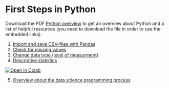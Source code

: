 

# First Steps in Python

Download the PDF [Python overview](https://github.com/kirenz/first_steps_in_python/blob/master/Python_overview.pdf) to get an overview about Python and a list of helpful resources (you need to download the file in order to use the embedded links).


1) [Import and save CSV-files with Pandas](https://github.com/kirenz/first_steps_in_python/blob/master/1_pandas_import_save_csv.ipynb)
2) [Check for missing values](https://github.com/kirenz/first_steps_in_python/blob/master/2_data_tidying_missing_values.ipynb) 
3) [Change data type (level of measurment)](https://github.com/kirenz/first_steps_in_python/blob/master/3_level_of_measurement.ipynb)
4) [Descriptive statistics](https://github.com/kirenz/first_steps_in_python/blob/master/4_descriptive_statistics.ipynb)

[![Open In Colab](https://colab.research.google.com/assets/colab-badge.svg)](https://colab.research.google.com/github/kirenz/first_steps_in_python/blob/master/4_descriptive_statistics.ipynb)

5) [Overview about the data science programming process](https://github.com/kirenz/first_steps_in_python)
